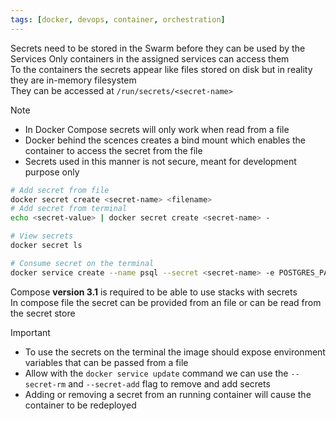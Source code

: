 ```yaml
---
tags: [docker, devops, container, orchestration]
---
```


Secrets need to be stored in the Swarm before they can be used by the Services
Only containers in the assigned services can access them  
To the containers the secrets appear like files stored on disk but in reality they are in-memory filesystem  
They can be accessed at `/run/secrets/<secret-name>`

 > [!note]
 > * In Docker Compose secrets will only work when read from a file
 > * Docker behind the scences creates a bind mount which enables the container to access the secret from the file
 > * Secrets used in this manner is not secure, meant for development purpose only

````bash
# Add secret from file
docker secret create <secret-name> <filename>
# Add secret from terminal
echo <secret-value> | docker secret create <secret-name> -

# View secrets
docker secret ls

# Consume secret on the terminal
docker service create --name psql --secret <secret-name> -e POSTGRES_PASSWORD_FILE=/run/secrets/<secret-name> postgres
````

Compose **version 3.1** is required to be able to use stacks with secrets  
In compose file the secret can be provided from an file or can be read from the secret store

 > [!important]
 > * To use the secrets on the terminal the image should expose environment variables that can be passed from a file
 > * Allow with the `docker service update` command we can use the `--secret-rm` and `--secret-add` flag to remove and add secrets
 > * Adding or removing a secret from an running container will cause the container to be redeployed
